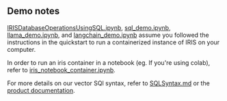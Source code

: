 ## Demo notes

[IRISDatabaseOperationsUsingSQL.ipynb](demo/IRISDatabaseOperationsUsingSQL.ipynb), [sql_demo.ipynb](demo/sql_demo.ipynb), [llama_demo.ipynb](demo/llama_demo.ipynb), and [langchain_demo.ipynb](demo/langchain_demo.ipynb) assume you followed the instructions in the quickstart to run a containerized instance of IRIS on your computer. 

In order to run an iris container in a notebook (eg. If you're using colab), refer to [iris_notebook_container.ipynb](demo/iris_notebook_container.ipynb). 

For more details on our vector SQl syntax, refer to [SQLSyntax.md](demo/SQLSyntax.md) or the [product documentation](https://docs.intersystems.com/iris20241/csp/docbook/Doc.View.cls?KEY=GSQL_vecsearch).

